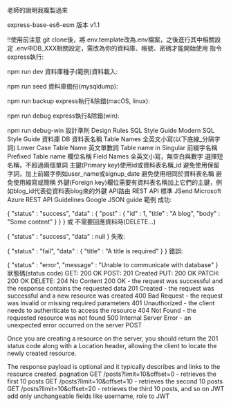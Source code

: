 老師的說明我複製過來

express-base-es6-esm
版本
v1.1

!!使用前注意
git clone後，將.env.template改為.env檔案，之後進行其中相關設定
.env中DB_XXX相關設定，需改為你的資料庫、帳號、密碼才能開始使用
指令
express執行:

npm run dev
資料庫種子(範例)資料載入:

npm run seed
資料庫備份(mysqldump):

npm run backup
express執行&除錯(macOS, linux):

npm run debug
express執行&除錯(win):

npm run debug-win
設計準則 Design Rules
SQL Style Guide
Modern SQL Style Guide
資料庫 DB
資料表名稱 Table Names
全英文小寫(以下底線_分隔字詞) Lower Case Table Name
英文單數詞 Table name in Singular
前綴字名稱 Prefixed Table name
欄位名稱 Field Names
全英文小寫，無空白與數字
選擇短名稱，不超過兩個單詞
主鍵(Primary key)使用id或資料表名稱_id
避免使用保留字詞，加上前綴字例如user_name或signup_date
避免使用相同於資料表名稱
避免使用縮寫或簡稱
外鍵(Foreign key)欄位需要有資料表名稱加上它們的主鍵，例如blog_id代表從資料表blog來的外鍵
API路由 REST API
標準
JSend
Microsoft Azure REST API Guidelines
Google JSON guide
範例
成功:

{
    "status" : "success",
    "data" : {
        "post" : { "id" : 1, "title" : "A blog", "body" : "Some content" }
     }
}
或 不需要回應資料時(DELETE...)

{
    "status" : "success",
    "data" : null
}
失敗:

{
    "status" : "fail",
    "data" : { "title" : "A title is required" }
}
錯誤:

{
    "status" : "error",
    "message" : "Unable to communicate with database"
}
狀態碼(status code)
GET: 200 OK
POST: 201 Created
PUT: 200 OK
PATCH: 200 OK
DELETE: 204 No Content
200 OK - the request was successful and the response contains the requested data
201 Created - the request was successful and a new resource was created
400 Bad Request - the request was invalid or missing required parameters
401 Unauthorized - the client needs to authenticate to access the resource
404 Not Found - the requested resource was not found
500 Internal Server Error - an unexpected error occurred on the server
POST

Once you are creating a resource on the server, you should return the 201 status code along with a Location header, allowing the client to locate the newly created resource.

The response payload is optional and it typically describes and links to the resource created.
pagnation
GET /posts?limit=10&offset=0 - retrieves the first 10 posts
GET /posts?limit=10&offset=10 - retrieves the second 10 posts
GET /posts?limit=10&offset=20 - retrieves the third 10 posts, and so on
JWT
add only unchangeable fields like username, role to JWT

<!---
anguslinangus/anguslinangus is a ✨ special ✨ repository because its `README.md` (this file) appears on your GitHub profile.
You can click the Preview link to take a look at your changes.
--->
